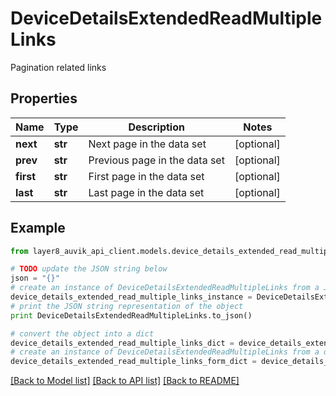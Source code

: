 # DeviceDetailsExtendedReadMultipleLinks

Pagination related links

## Properties
Name | Type | Description | Notes
------------ | ------------- | ------------- | -------------
**next** | **str** | Next page in the data set | [optional] 
**prev** | **str** | Previous page in the data set | [optional] 
**first** | **str** | First page in the data set | [optional] 
**last** | **str** | Last page in the data set | [optional] 

## Example

```python
from layer8_auvik_api_client.models.device_details_extended_read_multiple_links import DeviceDetailsExtendedReadMultipleLinks

# TODO update the JSON string below
json = "{}"
# create an instance of DeviceDetailsExtendedReadMultipleLinks from a JSON string
device_details_extended_read_multiple_links_instance = DeviceDetailsExtendedReadMultipleLinks.from_json(json)
# print the JSON string representation of the object
print DeviceDetailsExtendedReadMultipleLinks.to_json()

# convert the object into a dict
device_details_extended_read_multiple_links_dict = device_details_extended_read_multiple_links_instance.to_dict()
# create an instance of DeviceDetailsExtendedReadMultipleLinks from a dict
device_details_extended_read_multiple_links_form_dict = device_details_extended_read_multiple_links.from_dict(device_details_extended_read_multiple_links_dict)
```
[[Back to Model list]](../README.md#documentation-for-models) [[Back to API list]](../README.md#documentation-for-api-endpoints) [[Back to README]](../README.md)



